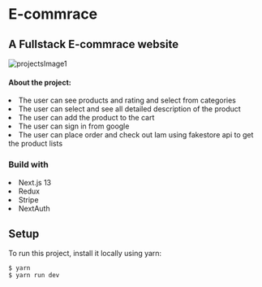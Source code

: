 # E-commrace
## A Fullstack E-commrace website
![projectsImage1](https://user-images.githubusercontent.com/96975519/232783511-d024acff-8164-4649-9da2-7b8fa1502ed0.jpeg)

#### About the project:
<li> The user can see products and rating and select from categories
 <li>The user can select and see all detailed description of the product
 <li>The user can add the product to the cart
 <li>The user can sign in from google
 <li>The user can place order and check out
Iam using fakestore api to get the product lists

### Build with
<li>Next.js 13
<li>Redux
<li>Stripe
<li>NextAuth

## Setup
To run this project, install it locally using yarn:

```
$ yarn
$ yarn run dev
```
